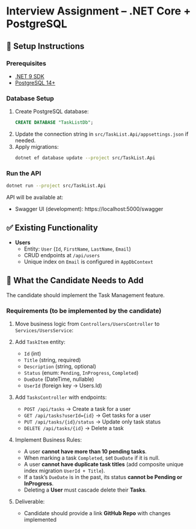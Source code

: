 # Interview Assignment – .NET Core + PostgreSQL

## 🚀 Setup Instructions

### Prerequisites
- [.NET 9 SDK](https://dotnet.microsoft.com/en-us/download)
- [PostgreSQL 14+](https://www.postgresql.org/download/)

### Database Setup
1. Create PostgreSQL database:
   ```sql
   CREATE DATABASE "TaskListDb";
   ```
2. Update the connection string in `src/TaskList.Api/appsettings.json` if needed.
3. Apply migrations:
   ```bash
   dotnet ef database update --project src/TaskList.Api
   ```

### Run the API
```bash
dotnet run --project src/TaskList.Api
```

API will be available at:
- Swagger UI (development): https://localhost:5000/swagger

## ✅ Existing Functionality
- **Users**
  - Entity: `User` (`Id`, `FirstName`, `LastName`, `Email`)
  - CRUD endpoints at `/api/users`
  - Unique index on `Email` is configured in `AppDbContext`

## 📝 What the Candidate Needs to Add
The candidate should implement the Task Management feature.

### Requirements (to be implemented by the candidate)
1. Move business logic from `Controllers/UsersController` to `Services/UsersService`:

2. Add `TaskItem` entity:
   - `Id` (int)
   - `Title` (string, required)
   - `Description` (string, optional)
   - `Status` (enum: `Pending`, `InProgress`, `Completed`)
   - `DueDate` (DateTime, nullable)
   - `UserId` (foreign key → Users.Id)

3. Add `TasksController` with endpoints:
   - `POST /api/tasks` → Create a task for a user
   - `GET /api/tasks?userId={id}` → Get tasks for a user
   - `PUT /api/tasks/{id}/status` → Update only task status
   - `DELETE /api/tasks/{id}` → Delete a task

4. Implement Business Rules:
   - A user **cannot have more than 10 pending tasks**.
   - When marking a task `Completed`, set `DueDate` if it is null.
   - A user **cannot have duplicate task titles** (add composite unique index migration `UserId + Title`).
   - If a task’s `DueDate` is in the past, its status **cannot be Pending or InProgress**.
   - Deleting a **User** must cascade delete their **Tasks**.

4. Deliverable:
   - Candidate should provide a link **GitHub Repo** with changes implemented
